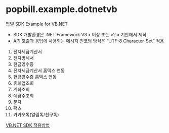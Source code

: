 popbill.example.dotnetvb
======================

팝빌 SDK Example for VB.NET

+ SDK 개발환경은 .NET Framework V3.x 이상 또는 v2.x 기반에서 제작
+ API 호출과 응답에 사용되는 메시지 인코딩 방식은 “UTF-8 Character-Set” 적용

1. 전자세금계산서
2. 전자명세서
3. 현금영수증
4. 전자세금계산서 홈택스 연동
5. 현금영수증 홈택스 연동
6. 휴폐업조회
7. 계좌조회
8. 예금주조회
9. 문자
10. 팩스
11. 카카오톡(알림톡/친구톡)

[VB.NET SDK 적용방법](https://docs.popbill.com/taxinvoice/tutorial/dotnet/)
